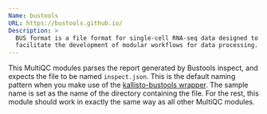 ```yaml
---
Name: bustools
URL: https://bustools.github.io/
Description: >
  BUS format is a file format for single-cell RNA-seq data designed to
  facilitate the development of modular workflows for data processing.
---
```


This MultiQC modules parses the report generated by Bustools inspect, and expects the file to be named `inspect.json`. This is the default naming pattern when you make use of the [kallisto-bustools wrapper](https://www.kallistobus.tools/). The sample name is set as the name of the directory containing the file. For the rest, this module should work in exactly the same way as all other MultiQC modules.
